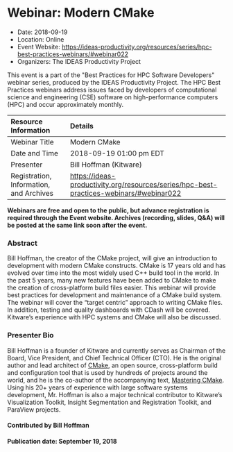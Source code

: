 













			   

<!-- Note: this label does NOT include the trailing colon -->





# Webinar: Modern CMake

- Date: 2018-09-19
- Location: Online
- Event Website: https://ideas-productivity.org/resources/series/hpc-best-practices-webinars/#webinar022
- Organizers: The IDEAS Productivity Project
			   
This event is a part of the "Best Practices for HPC Software
Developers" webinar series, produced by the IDEAS Productivity
Project. The HPC Best Practices webinars address issues faced by
developers of computational science and engineering (CSE) software on
high-performance computers (HPC) and occur approximately monthly.

Resource Information | Details
:--- | :---			   
Webinar Title | Modern CMake
Date and Time | 2018-09-19 01:00 pm EDT
Presenter | Bill Hoffman (Kitware)
Registration, Information, and Archives | 	<https://ideas-productivity.org/resources/series/hpc-best-practices-webinars/#webinar022>	   

**Webinars are free and open to the public, but advance registration is required through the Event website. Archives (recording, slides, Q&A) will be posted at the same link soon after the event.**

### Abstract
<p>Bill Hoffman, the creator of the CMake project, will give an
introduction to development with modern CMake constructs. CMake is 17
years old and has evolved over time into the most widely used C++
build tool in the world. In the past 5 years, many new features have
been added to CMake to make the creation of cross-platform build files
easier. This webinar will provide best practices for development and
maintenance of a CMake build system. The webinar will cover the
“target centric” approach to writing CMake files. In addition, testing
and quality dashboards with CDash will be covered. Kitware’s
experience with HPC systems and CMake will also be discussed.</p>



### Presenter Bio
<p>Bill Hoffman is a founder of Kitware and
currently serves as Chairman of the Board, Vice President, and Chief
Technical Officer (CTO). He is the original author and lead architect
of <a href="http://www.cmake.org">CMake</a>, an open source, cross-platform build
and configuration tool that is used by hundreds of projects around the
world, and he is the co-author of the accompanying text, <a href="http://www.kitware.com/products/books/CMakeBook.html">Mastering
CMake</a>. Using
his 20+ years of experience with large software systems development,
Mr. Hoffman is also a major technical contributor to Kitware’s
Visualization Toolkit, Insight Segmentation and Registration Toolkit,
and ParaView projects.</p>

    

#### Contributed by Bill Hoffman

#### Publication date: September 19, 2018

<!---
Publish: yes
Categories: skills
Topics: online learning
Level: 2
Prerequisites: default
Aggregate: none
--->






